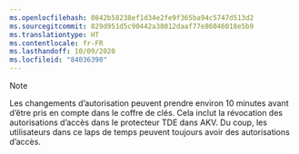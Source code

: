 ```yaml
---
ms.openlocfilehash: 0842b58238ef1d34e2fe9f365ba94c5747d513d2
ms.sourcegitcommit: 829d951d5c90442a38012daaf77e86046018e5b9
ms.translationtype: HT
ms.contentlocale: fr-FR
ms.lasthandoff: 10/09/2020
ms.locfileid: "84036390"
---
```

> [!NOTE]
> Les changements d’autorisation peuvent prendre environ 10 minutes avant d’être pris en compte dans le coffre de clés. Cela inclut la révocation des autorisations d’accès dans le protecteur TDE dans AKV. Du coup, les utilisateurs dans ce laps de temps peuvent toujours avoir des autorisations d’accès.